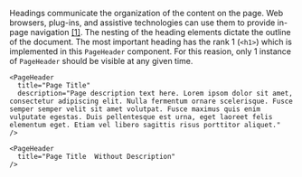 Headings communicate the organization of the content on the page.
Web browsers, plug-ins, and assistive technologies can use them to provide in-page navigation [[1]](https://www.w3.org/WAI/tutorials/page-structure/headings/).
The nesting of the heading elements dictate the outline of the document.
The most important heading has the rank 1 (`<h1>`) which is implemented in this `PageHeader` component.
For this reasion, only 1 instance of `PageHeader` should be visible at any given time.

```
<PageHeader
  title="Page Title"
  description="Page description text here. Lorem ipsom dolor sit amet, consectetur adipiscing elit. Nulla fermentum ornare scelerisque. Fusce semper semper velit sit amet volutpat. Fusce maximus quis enim vulputate egestas. Duis pellentesque est urna, eget laoreet felis elementum eget. Etiam vel libero sagittis risus porttitor aliquet."
/>
```

```
<PageHeader
  title="Page Title  Without Description"
/>
```
